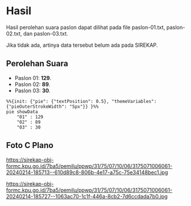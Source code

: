 # Hasil

Hasil perolehan suara paslon dapat dilihat pada file paslon-01.txt, paslon-02.txt, dan paslon-03.txt.

Jika tidak ada, artinya data tersebut belum ada pada SIREKAP.

## Perolehan Suara

 * Paslon 01: **129**.
 * Paslon 02: **89**.
 * Paslon 03: **30**.

```mermaid
%%{init: {"pie": {"textPosition": 0.5}, "themeVariables": {"pieOuterStrokeWidth": "5px"}} }%%
pie showData
    "01" : 129
    "02" : 89
    "03" : 30
```
## Foto C Plano

https://sirekap-obj-formc.kpu.go.id/7ba5/pemilu/ppwp/31/75/07/10/06/3175071006061-20240214-185713--610d89c8-806b-4e17-a75c-75e34148bec1.jpg

https://sirekap-obj-formc.kpu.go.id/7ba5/pemilu/ppwp/31/75/07/10/06/3175071006061-20240214-185727--1063ac70-1c1f-446a-8cb2-7d6ccdada7b0.jpg
